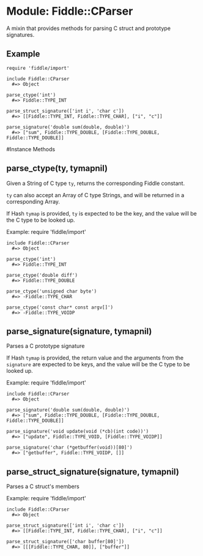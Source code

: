 # Module: Fiddle::CParser
    

A mixin that provides methods for parsing C struct and prototype signatures.

## Example
    require 'fiddle/import'

    include Fiddle::CParser
      #=> Object

    parse_ctype('int')
      #=> Fiddle::TYPE_INT

    parse_struct_signature(['int i', 'char c'])
      #=> [[Fiddle::TYPE_INT, Fiddle::TYPE_CHAR], ["i", "c"]]

    parse_signature('double sum(double, double)')
      #=> ["sum", Fiddle::TYPE_DOUBLE, [Fiddle::TYPE_DOUBLE, Fiddle::TYPE_DOUBLE]]



#Instance Methods
## parse_ctype(ty, tymapnil) [](#method-i-parse_ctype)
Given a String of C type `ty`, returns the corresponding Fiddle constant.

`ty` can also accept an Array of C type Strings, and will be returned in a
corresponding Array.

If Hash `tymap` is provided, `ty` is expected to be the key, and the value
will be the C type to be looked up.

Example:
    require 'fiddle/import'

    include Fiddle::CParser
      #=> Object

    parse_ctype('int')
      #=> Fiddle::TYPE_INT

    parse_ctype('double diff')
      #=> Fiddle::TYPE_DOUBLE

    parse_ctype('unsigned char byte')
      #=> -Fiddle::TYPE_CHAR

    parse_ctype('const char* const argv[]')
      #=> -Fiddle::TYPE_VOIDP

## parse_signature(signature, tymapnil) [](#method-i-parse_signature)
Parses a C prototype signature

If Hash `tymap` is provided, the return value and the arguments from the
`signature` are expected to be keys, and the value will be the C type to be
looked up.

Example:
    require 'fiddle/import'

    include Fiddle::CParser
      #=> Object

    parse_signature('double sum(double, double)')
      #=> ["sum", Fiddle::TYPE_DOUBLE, [Fiddle::TYPE_DOUBLE, Fiddle::TYPE_DOUBLE]]

    parse_signature('void update(void (*cb)(int code))')
      #=> ["update", Fiddle::TYPE_VOID, [Fiddle::TYPE_VOIDP]]

    parse_signature('char (*getbuffer(void))[80]')
      #=> ["getbuffer", Fiddle::TYPE_VOIDP, []]

## parse_struct_signature(signature, tymapnil) [](#method-i-parse_struct_signature)
Parses a C struct's members

Example:
    require 'fiddle/import'

    include Fiddle::CParser
      #=> Object

    parse_struct_signature(['int i', 'char c'])
      #=> [[Fiddle::TYPE_INT, Fiddle::TYPE_CHAR], ["i", "c"]]

    parse_struct_signature(['char buffer[80]'])
      #=> [[[Fiddle::TYPE_CHAR, 80]], ["buffer"]]

